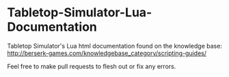 # Tabletop-Simulator-Lua-Documentation
Tabletop Simulator's Lua html documentation found on the knowledge base: http://berserk-games.com/knowledgebase_category/scripting-guides/

Feel free to make pull requests to flesh out or fix any errors.
